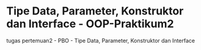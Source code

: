 # Tipe Data, Parameter, Konstruktor dan Interface - OOP-Praktikum2
tugas pertemuan2 - PBO - Tipe Data, Parameter, Konstruktor dan Interface
